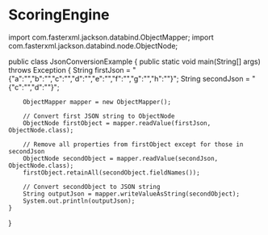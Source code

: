 # ScoringEngine
import com.fasterxml.jackson.databind.ObjectMapper;
import com.fasterxml.jackson.databind.node.ObjectNode;

public class JsonConversionExample {
public static void main(String[] args) throws Exception {
String firstJson = "{\"a\":\"\",\"b\":\"\",\"c\":\"\",\"d\":\"\",\"e\":\"\",\"f\":\"\",\"g\":\"\",\"h\":\"\"}";
String secondJson = "{\"c\":\"\",\"d\":\"\"}";

        ObjectMapper mapper = new ObjectMapper();

        // Convert first JSON string to ObjectNode
        ObjectNode firstObject = mapper.readValue(firstJson, ObjectNode.class);

        // Remove all properties from firstObject except for those in secondJson
        ObjectNode secondObject = mapper.readValue(secondJson, ObjectNode.class);
        firstObject.retainAll(secondObject.fieldNames());

        // Convert secondObject to JSON string
        String outputJson = mapper.writeValueAsString(secondObject);
        System.out.println(outputJson);
    }
}
